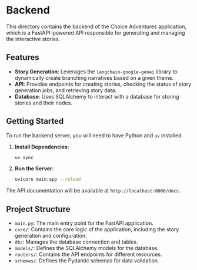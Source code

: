 # Backend

This directory contains the backend of the Choice Adventures application, which is a FastAPI-powered API responsible for generating and managing the interactive stories.

## Features

-   **Story Generation**: Leverages the `langchain-google-genai` library to dynamically create branching narratives based on a given theme.
-   **API**: Provides endpoints for creating stories, checking the status of story generation jobs, and retrieving story data.
-   **Database**: Uses SQLAlchemy to interact with a database for storing stories and their nodes.

## Getting Started

To run the backend server, you will need to have Python and `uv` installed.

1.  **Install Dependencies**:
    ```bash
    uv sync
    ```
2.  **Run the Server**:
    ```bash
    uvicorn main:app --reload
    ```

The API documentation will be available at `http://localhost:8000/docs`.

## Project Structure

-   `main.py`: The main entry point for the FastAPI application.
-   `core/`: Contains the core logic of the application, including the story generation and configuration.
-   `db/`: Manages the database connection and tables.
-   `models/`: Defines the SQLAlchemy models for the database.
-   `routers/`: Contains the API endpoints for different resources.
-   `schemas/`: Defines the Pydantic schemas for data validation.